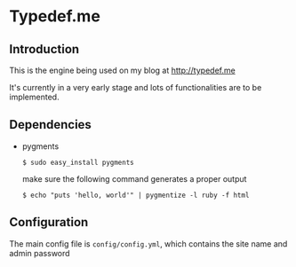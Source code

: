 Typedef.me
==========

## Introduction ##

This is the engine being used on my blog at http://typedef.me

It's currently in a very early stage and lots of functionalities are to be implemented.

## Dependencies ##

*   pygments

        $ sudo easy_install pygments

    make sure the following command generates a proper output

        $ echo "puts 'hello, world'" | pygmentize -l ruby -f html

## Configuration ##

The main config file is `config/config.yml`, which contains the site name and admin password
